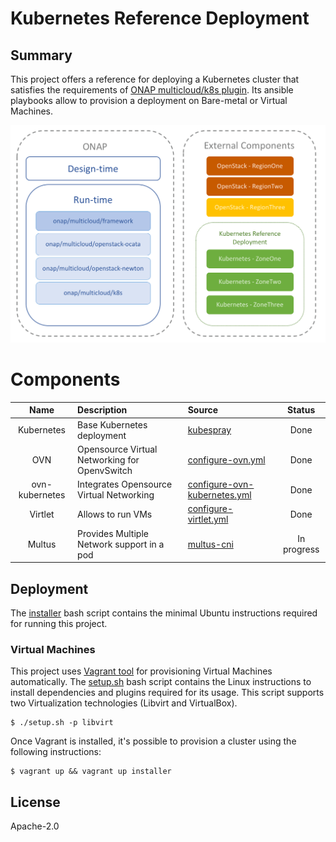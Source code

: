 # Kubernetes Reference Deployment

## Summary

This project offers a reference for deploying a Kubernetes cluster
that satisfies the requirements of [ONAP multicloud/k8s plugin][1]. Its
ansible playbooks allow to provision a deployment on Bare-metal or
Virtual Machines.

![Diagram](docs/src/img/diagram.png)

# Components

| Name           | Description                                   | Source                            | Status      |
|:--------------:|:----------------------------------------------|:----------------------------------|:-----------:|
| Kubernetes     | Base Kubernetes deployment                    | [kubespray][2]                    | Done        |
| OVN            | Opensource Virtual Networking for OpenvSwitch | [configure-ovn.yml][3]            | Done        |
| ovn-kubernetes | Integrates Opensource Virtual Networking      | [configure-ovn-kubernetes.yml][4] | Done        |
| Virtlet        | Allows to run VMs                             | [configure-virtlet.yml][5]        | Done        |
| Multus         | Provides Multiple Network support in a pod    | [multus-cni][6]                   | In progress |

## Deployment

The [installer](installer) bash script contains the minimal
Ubuntu instructions required for running this project.

### Virtual Machines

This project uses [Vagrant tool][7] for provisioning Virtual Machines
automatically. The [setup.sh](setup.sh) bash script contains the
Linux instructions to install dependencies and plugins required for
its usage. This script supports two Virtualization technologies
(Libvirt and VirtualBox).

    $ ./setup.sh -p libvirt

Once Vagrant is installed, it's possible to provision a cluster using
the following instructions:

    $ vagrant up && vagrant up installer

## License

Apache-2.0

[1]: https://git.onap.org/multicloud/k8s
[2]: https://github.com/kubernetes-incubator/kubespray
[3]: playbooks/configure-ovn.yml
[4]: playbooks/configure-ovn-kubernetes.yml
[5]: playbooks/configure-virtlet.yml
[6]: https://github.com/intel/multus-cni
[7]: https://www.vagrantup.com/
